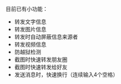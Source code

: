 目前已有小功能：
- 转发文字信息
- 转发图片信息
- 转发时自动屏蔽信息来源者
- 转发视频信息
- 防越狱检测
- 截图时快速转发朋友圈
- 截图时快速转发给好友
- 发送消息时，快速换行（连续输入4个空格）


